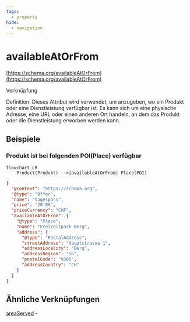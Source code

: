 ```yaml
---
tags:
  - property
hide:
  - navigation
---
```


# availableAtOrFrom
[https://schema.org/availableAtOrFrom](https://schema.org/availableAtOrFrom)

Verknüpfung

Definition: Dieses Attribut wird verwendet, um anzugeben, wo ein Produkt oder eine Dienstleistung verfügbar ist. Es kann sich um eine physische Adresse, eine URL oder einen anderen Ort handeln, an dem das Produkt oder die Dienstleistung erworben werden kann.

## Beispiele

### Produkt ist bei folgenden POI(Place) verfügbar
```mermaid
flowchart LR
    Product(Produkt) -->|availableAtOrFrom| Place(POI)
```

``` json
{
  "@context": "https://schema.org",
  "@type": "Offer",
  "name": "Tagespass",
  "price": "20.00",
  "priceCurrency": "CHF",
  "availableAtOrFrom": {
    "@type": "Place",
    "name": "Freizeitpark Berg",
    "address": {
      "@type": "PostalAddress",
      "streetAddress": "Hauptstrasse 1",
      "addressLocality": "Berg",
      "addressRegion": "SG",
      "postalCode": "9305",
      "addressCountry": "CH"
    }
  }
}

```

## Ähnliche Verknüpfungen

[areaServed](/areaServed) - 